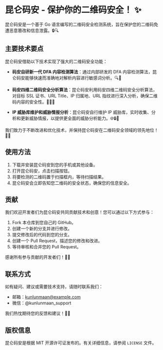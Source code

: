 # 昆仑码安 - 保护你的二维码安全！ ✨

昆仑码安是一个基于 Go 语言编写的二维码安全检测系统，旨在保护您的二维码免遭恶意篡改和信息泄露。🔒🔍

## 主要技术要点

昆仑码安借助以下技术实现了强大的二维码安全功能：

- **码安自研新一代 DFA 内容检测算法**：通过内部研发的 DFA 内容检测算法，昆仑码安能够快速而准确地对解析内容进行敏感词分析。🔍🔑

- **码安四维二维码安全分析算法**：昆仑码安利用码安四维二维码安全分析算法，对目标 SSL 证书、URL Title、IP 归属地、URL 指纹进行深入分析，确保二维码内容的安全性。🔬🕵️‍♂️

- **IP 威胁库维护和威胁情报分析**：昆仑码安自行维护 IP 威胁库，实时收集、分析和更新威胁情报，以提供更全面的威胁分析能力。🌐🔒💪

我们致力于不断改进和优化技术，并保持昆仑码安在二维码安全领域的领先地位！💪💡

## 使用方法

1. 下载并安装昆仑码安到您的手机或其他设备。
2. 打开昆仑码安，点击扫描按钮。
3. 将要检测的二维码置于扫描框内，等待扫描结果。
4. 昆仑码安会立即告知您二维码的安全状态，确保您的信息安全。

## 贡献

我们欢迎开发者们为昆仑码安共同贡献技术和创意！您可以通过以下方式参与：

1. Fork 本仓库到您自己的 GitHub。
2. 创建一个新的分支并进行修改。
3. 提交修改后的代码到您的分支。
4. 创建一个 Pull Request，描述您的修改和改进。
5. 等待审核和合并您的 Pull Request。

感谢所有参与贡献的开发者们！👏🎉

## 联系方式

如有疑问、建议或需要技术支持，请随时联系我们：

- 邮箱：kunlunmaan@example.com
- 微信：@kunlunmaan_support

我们热忱期待您的反馈和建议！📧💡

## 版权信息

昆仑码安是根据 MIT 开源许可证发布的。有关详细信息，请参阅 `LICENSE` 文件。
